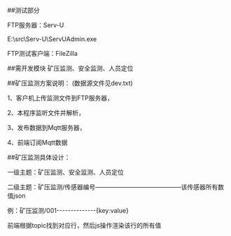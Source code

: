 ##测试部分

FTP服务器：Serv-U

E:\src\Serv-U\ServUAdmin.exe

FTP测试客户端：FileZilla


##需开发模块
矿压监测、安全监测、人员定位


##矿压监测方案说明：
(数据源文件见dev.txt)

1、客户机上传监测文件到FTP服务器，

2、本程序监听文件并解析，

3、发布数据到Mqtt服务器，

4、前端订阅Mqtt数据



##矿压监测具体设计：

一级主题：矿压监测、安全监测、人员定位

二级主题：矿压监测/传感器编号——————————————该传感器所有数值json

例：矿压监测/001--------------{key:value}

前端根据topic找到对应行，然后js操作渲染该行的所有值



